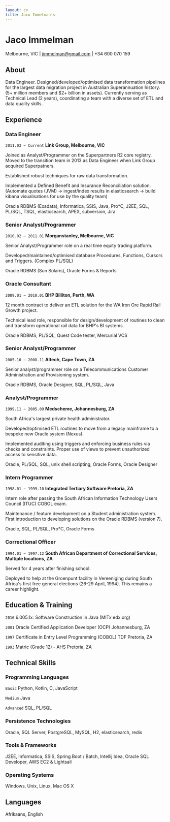 ```yaml
---
layout: cv
title: Jaco Immelman's
---
```

# Jaco Immelman
<div id="webaddress"> Melbourne, VIC | 
<a target="_blank" href="mailto:jimmelman@gmail.com"><i class="fa fa-envelope-o fa-2x"></i> jimmelman@gmail.com</a> |  <i class="fa fa-mobile fa-2x"></i> +34 600 070 159 
</div>


## About 

Data Engineer. Designed/developed/optimised data transformation pipelines for the largest data migration project in Australian Superannuation history. (5+ million members and $2+ billion in assets). Currently serving as Technical Lead (2 years), coordinating a team with a diverse set of ETL and data quality skills. 

## Experience

### Data Engineer
`2011.03 ~ Current`
__Link Group, Melbourne, VIC__ 

Joined as Analyst/Programmer on the Superpartners R2 core registry. Moved to the transition team in 2013 as Data Engineer when Link Group acquired Superpatners.

Established robust techniques for raw data transformation.

Implemented a Defined Benefit and Insurance Reconciliation solution. (Automate quotes (JVM) -> ingest/index results in elasticsearch -> build kibana visualisations for use by the  quality team)

Oracle RDBMS (Exadata), Informatica, SSIS, Java, Pro*C, J2EE, SQL, PL/SQL, TSQL, elasticsearch, APEX, subversion, Jira


### Senior Analyst/Programmer
`2010.02 ~ 2011.01`
__Morganstanley, Melbourne, VIC__ 

Senior Analyst/Programmer role on a real time equity trading platform.

Developed/maintained/optimised database Procedures, Functions, Cursors and Triggers. (Complex PL/SQL)
 
Oracle RDBMS (Sun Solaris), Oracle Forms & Reports

### Oracle Consultant
`2009.01 ~ 2010.01`
__BHP Billiton, Perth, WA__ 

12 month contract to deliver an ETL solution for the WA Iron Ore Rapid Rail Growth project.
 
Technical lead role, responsible for design/development of routines to clean and transform operational rail data for BHP's BI systems. 

Oracle RDBMS, PL/SQL, Quest Code tester, Mercurial VCS

### Senior Analyst/Programmer
`2005.10 ~ 2008.11`
__Altech, Cape Town, ZA__ 

Senior analyst/programmer role on a Telecommunications Customer Administration and Provisioning system.

Oracle RDBMS, Oracle Designer, SQL, PL/SQL, Java

### Analyst/Programmer
`1999.11 ~ 2005.09`
__Medscheme, Johannesburg, ZA__ 

South Africa's largest private health administrator. 

Developed/optimised ETL routines to move from a legacy mainframe to a bespoke new Oracle system (Nexus). 

Implemented auditing using triggers and enforcing business rules via checks and constraints. Proper use of views to prevent unauthorized access to sensitive data. 

Oracle, PL/SQL, SQL, unix shell scripting, Oracle Forms, Oracle Designer

### Intern Programmer
`1998.01 ~ 1999.10`
__Integrated Tertiary Software Pretoria, ZA__ 

Intern role after passing the South African Information Technology Users Council (ITUC) COBOL exam. 

Maintenance / feature development on a Student administration system. First introduction to developing solutions on the Oracle RDBMS (version 7). 

Oracle, SQL, PL/SQL, Pro*C, Oracle Forms

### Correctional Officer
`1994.01 ~ 1997.12`
__South African Department of Correctional Services, Multiple locations, ZA__ 

Served for 4 years after finishing school.

Deployed to help at the Groenpunt facility in Vereeniging during South Africa's first free general elections (26-29 April, 1994). This remains a career highlight.



## Education & Training

`2016`
6.005.1x: Software Construction in Java (MITx edx.org)

`2001`
Oracle Certified Application Developer (OCP) Johannesburg, ZA

`1997`
Certificate in Entry Level Programming (COBOL) TDF Pretoria, ZA

`1993`
Matric (Grade 12) - AHS Pretoria, ZA

## Technical Skills

### Programming Languages

`Basic`
Python, Kotlin, C, JavaScript

`Medium`
Java

`Advanced`
SQL, PL/SQL

### Persistence Technologies
Oracle, SQL Server, PostgreSQL, MySQL, H2, elasticsearch, redis

### Tools & Frameworks
J2EE, Informatica, SSIS, Spring Boot / Batch, Intellij Idea, Oracle SQL Developer, AWS EC2 & Lightsail


### Operating Systems

Windows, Unix, Linux, Mac OS X

## Languages

Afrikaans, English




<!-- ### Footer

Last updated: Mar 2019 -->


